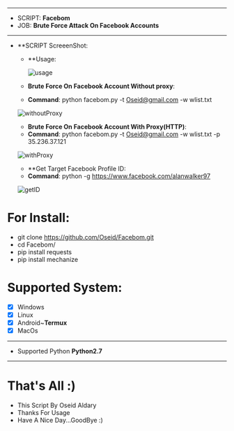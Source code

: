 ***
  - SCRIPT: **Facebom**
  -    JOB: **Brute Force Attack On Facebook Accounts**
***

- **SCRIPT ScreeenShot:

    - **Usage:
    
      ![usage](https://user-images.githubusercontent.com/29546157/50734835-cbef9000-11ad-11e9-81d6-84893047f088.PNG)


    - **Brute Force On Facebook Account Without proxy**:
     
     * **Command**: python facebom.py -t Oseid@gmail.com -w wlist.txt
     
     ![withoutProxy](https://user-images.githubusercontent.com/29546157/50734858-196bfd00-11ae-11e9-8af5-7435ddbf241a.PNG)
   
   - **Brute Force On Facebook Account With Proxy(HTTP)**:
   
    * **Command**: python facebom.py -t Oseid@gmail.com -w wlist.txt -p 35.236.37.121
    
    ![withProxy](https://user-images.githubusercontent.com/29546157/50734872-5637f400-11ae-11e9-8a23-30026bcca8c6.PNG)

   - **Get Target Facebook Profile ID:
   
    * **Command**: python -g https://www.facebook.com/alanwalker97
    
    ![getID](https://user-images.githubusercontent.com/29546157/50734890-9bf4bc80-11ae-11e9-9a66-83f78df8f7ab.PNG)


# For Install:

 - git clone https://github.com/Oseid/Facebom.git
 - cd Facebom/
 - pip install requests
 - pip install mechanize
 
# Supported System:
- [x] Windows
- [x] Linux
- [x] Android~**Termux**
- [x] MacOs
***
 - Supported Python **Python2.7**
***


# That's All :)
   * This Script By Oseid Aldary
   * Thanks For Usage
   * Have A Nice Day...GoodBye :)
